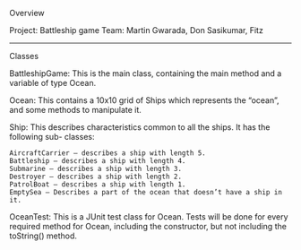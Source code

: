 Overview

Project: Battleship game
Team: Martin Gwarada, Don Sasikumar, Fitz

----------------------------------------------------
Classes

BattleshipGame:
This is the main class, containing the main method and a variable of type Ocean.

Ocean:
This contains a 10x10 grid of Ships which represents the “ocean”, and some methods to manipulate it.

Ship:
This describes characteristics common to all the ships. It has the following sub- classes:
	
	AircraftCarrier — describes a ship with length 5.
	Battleship — describes a ship with length 4.
	Submarine — describes a ship with length 3.
	Destroyer — describes a ship with length 2.
	PatrolBoat — describes a ship with length 1.
	EmptySea — Describes a part of the ocean that doesn’t have a ship in it.
	

OceanTest:
This is a JUnit test class for Ocean. Tests will be done for every required method for Ocean, 
including the constructor, but not including the toString() method. 